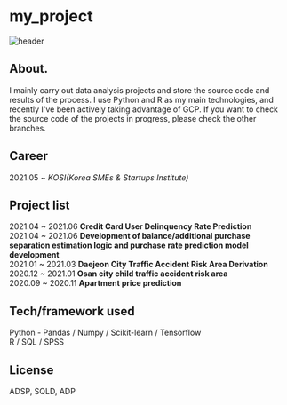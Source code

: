 
# my_project

![header](https://capsule-render.vercel.app/api?type=wave&color=random&height=300&section=header&text=Taeyoung%20Ko&fontSize=90)


## About.
I mainly carry out data analysis projects and store the source code and results of the process. I use Python and R as my main technologies, and recently I've been actively taking advantage of GCP. 
If you want to check the source code of the projects in progress, please check the other branches.

## Career
2021.05 ~ *KOSI(Korea SMEs & Startups Institute)*


## Project list
2021.04 ~ 2021.06 **Credit Card User Delinquency Rate Prediction**  
2021.04 ~ 2021.06 **Development of balance/additional purchase separation estimation logic and purchase rate prediction model development**  
2021.01 ~ 2021.03 **Daejeon City Traffic Accident Risk Area Derivation**  
2020.12 ~ 2021.01 **Osan city child traffic accident risk area**  
2020.09 ~ 2020.11 **Apartment price prediction**



## Tech/framework used
Python - Pandas / Numpy / Scikit-learn / Tensorflow  
R / SQL / SPSS

## License
ADSP, SQLD, ADP
